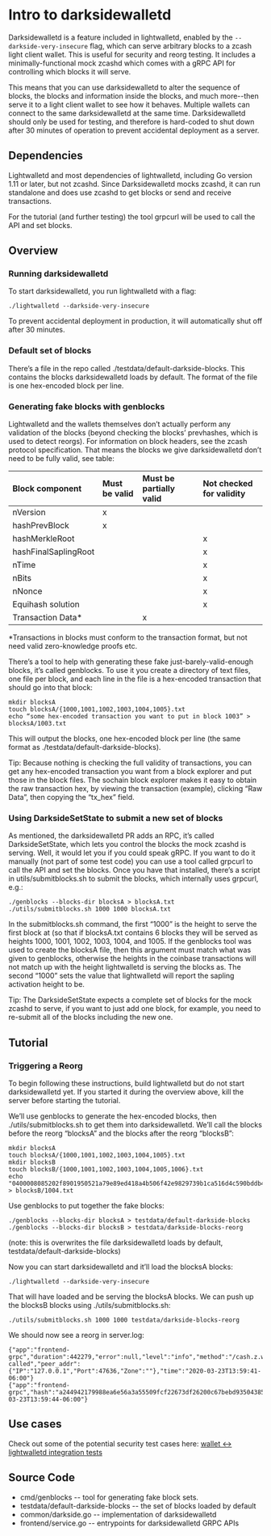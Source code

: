 # Intro to darksidewalletd

Darksidewalletd is a feature included in lightwalletd, enabled by the
`--darkside-very-insecure` flag, which can serve arbitrary blocks to a zcash
light client wallet. This is useful for security and reorg testing. It includes
a minimally-functional mock zcashd which comes with a gRPC API for controlling
which blocks it will serve.

This means that you can use darksidewalletd to alter the sequence of blocks, the
blocks and information inside the blocks, and much more--then serve it to
a light client wallet to see how it behaves. Multiple wallets can connect to the
same darksidewalletd at the same time. Darksidewalletd should only be used for
testing, and therefore is hard-coded to shut down after 30 minutes of operation
to prevent accidental deployment as a server.

## Dependencies 

Lightwalletd and most dependencies of lightwalletd, including Go version 1.11 or
later, but not zcashd. Since Darksidewalletd mocks zcashd, it can run standalone
and does use zcashd to get blocks or send and receive transactions.

For the tutorial (and further testing) the tool grpcurl will be used to call the
API and set blocks.

## Overview
### Running darksidewalletd

To start darksidewalletd, you run lightwalletd with a flag:

`./lightwalletd --darkside-very-insecure`

To prevent accidental deployment in production, it will automatically shut off
after 30 minutes.

### Default set of blocks

There’s a file in the repo called ./testdata/default-darkside-blocks. This
contains the blocks darksidewalletd loads by default. The format of the file is
one hex-encoded block per line.

### Generating fake blocks with genblocks

Lightwalletd and the wallets themselves don’t actually perform any validation of
the blocks (beyond checking the blocks’ prevhashes, which is used to detect
reorgs). For information on block headers, see the zcash protocol specification.
That means the blocks we give darksidewalletd don’t need to be fully valid, see
table:


Block component|Must be valid|Must be partially valid|Not checked for validity 
:-----|:-----|:-----|:-----
nVersion|x| | 
hashPrevBlock|x| | 
hashMerkleRoot| | |x 
hashFinalSaplingRoot| | |x 
nTime| | |x 
nBits| | |x 
nNonce| | |x 
Equihash solution| | |x 
Transaction Data*| |x|  

\*Transactions in blocks must conform to the transaction format, but not need
valid zero-knowledge proofs etc.

There’s a tool to help with generating these fake just-barely-valid-enough
blocks, it’s called genblocks. To use it you create a directory of text files,
one file per block, and each line in the file is a hex-encoded transaction that
should go into that block:

```
mkdir blocksA
touch blocksA/{1000,1001,1002,1003,1004,1005}.txt
echo “some hex-encoded transaction you want to put in block 1003” > blocksA/1003.txt
```

This will output the blocks, one hex-encoded block per line (the same format as
./testdata/default-darkside-blocks). 

Tip: Because nothing is checking the full validity of transactions, you can get
any hex-encoded transaction you want from a block explorer and put those in the
block files. The sochain block explorer makes it easy to obtain the raw
transaction hex, by viewing the transaction (example), clicking “Raw Data”, then
copying the “tx_hex” field.

### Using DarksideSetState to submit a new set of blocks

As mentioned, the darksidewalletd PR adds an RPC, it’s called DarksideSetState,
which lets you control the blocks the mock zcashd is serving. Well, it would let
you if you could speak gRPC. If you want to do it manually (not part of some
test code) you can use a tool called grpcurl to call the API and set the blocks.
Once you have that installed, there’s a script in utils/submitblocks.sh to
submit the blocks, which internally uses grpcurl, e.g.:

```
./genblocks --blocks-dir blocksA > blocksA.txt
./utils/submitblocks.sh 1000 1000 blocksA.txt
```

In the submitblocks.sh command, the first “1000” is the height to serve the
first block at (so that if blocksA.txt contains 6 blocks they will be served as
heights 1000, 1001, 1002, 1003, 1004, and 1005. If the genblocks tool was used
to create the blocksA file, then this argument must match what was given to
genblocks, otherwise the heights in the coinbase transactions will not match up
with the height lightwalletd is serving the blocks as. The second “1000” sets
the value that lightwalletd will report the sapling activation height to be.

Tip: The DarksideSetState expects a complete set of blocks for the mock zcashd
to serve, if you want to just add one block, for example, you need to re-submit
all of the blocks including the new one.

## Tutorial
### Triggering a Reorg

To begin following these instructions, build lightwalletd but do not start
darksidewalletd yet. If you started it during the overview above, kill the
server before starting the tutorial. 

We’ll use genblocks to generate the hex-encoded blocks, then
./utils/submitblocks.sh to get them into darksidewalletd. We’ll call the blocks
before the reorg “blocksA” and the blocks after the reorg “blocksB”:

```
mkdir blocksA
touch blocksA/{1000,1001,1002,1003,1004,1005}.txt
mkdir blocksB
touch blocksB/{1000,1001,1002,1003,1004,1005,1006}.txt
echo "0400008085202f8901950521a79e89ed418a4b506f42e9829739b1ca516d4c590bddb4465b4b347bb2000000006a4730440220142920f2a9240c5c64406668c9a16d223bd01db33a773beada7f9c9b930cf02b0220171cbee9232f9c5684eb918db70918e701b86813732871e1bec6fbfb38194f53012102975c020dd223263d2a9bfff2fa6004df4c07db9f01c531967546ef941e2fcfbffeffffff026daf9b00000000001976a91461af073e7679f06677c83aa48f205e4b98feb8d188ac61760356100000001976a91406f6b9a7e1525ee12fd77af9b94a54179785011b88ac4c880b007f880b000000000000000000000000" > blocksB/1004.txt
```

Use genblocks to put together the fake blocks:

```
./genblocks --blocks-dir blocksA > testdata/default-darkside-blocks
./genblocks --blocks-dir blocksB > testdata/darkside-blocks-reorg
```

(note: this is overwrites the file darksidewalletd loads by default, testdata/default-darkside-blocks)

Now you can start darksidewalletd and it’ll load the blocksA blocks:

`./lightwalletd --darkside-very-insecure`

That will have loaded and be serving the blocksA blocks. We can push up the
blocksB blocks using ./utils/submitblocks.sh:

`./utils/submitblocks.sh 1000 1000 testdata/darkside-blocks-reorg`

We should now see a reorg in server.log:

```
{"app":"frontend-grpc","duration":442279,"error":null,"level":"info","method":"/cash.z.wallet.sdk.rpc.CompactTxStreamer/DarksideSetState","msg":"method called","peer_addr":{"IP":"127.0.0.1","Port":47636,"Zone":""},"time":"2020-03-23T13:59:41-06:00"}
{"app":"frontend-grpc","hash":"a244942179988ea6e56a3a55509fcf22673df26200c67bebd93504385a1a7c4f","height":1004,"level":"warning","msg":"REORG","phash":"06e7c72646e3d51417de25bd83896c682b72bdf5be680908d621cba86d222798","reorg":1,"time":"2020-03-23T13:59:44-06:00"}
```

## Use cases

Check out some of the potential security test cases here: [wallet <->
lightwalletd integration
tests](https://github.com/zcash/lightwalletd/blob/master/docs/integration-tests.md)

## Source Code
* cmd/genblocks -- tool for generating fake block sets.
* testdata/default-darkside-blocks -- the set of blocks loaded by default
* common/darkside.go -- implementation of darksidewalletd
* frontend/service.go -- entrypoints for darksidewalletd GRPC APIs




